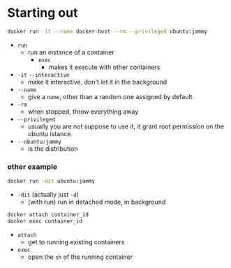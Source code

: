 # Starting out

```sh
docker run -it --name docker-host --rm --privileged ubuntu:jammy
```

- `run`
  - run an instance of a container
    - `exec`
      - makes it execute with other containers
- `-it` `--interactive`
  - make it interactive, don't let it in the background
- `--name`
  - give a `name`, other than a random one assigned by default
- `-rm`
  - when stopped, throw everything away
- `--privileged`
  - usually you are not suppose to use it, it grant root permission on the ubuntu istance
- `--ubuntu:jammy`
  - is the distribution

### other example

```sh
docker run -dit ubuntu:jammy
```

- `-dit` (actually just `-d`)
  - (with run) run in detached mode, in background

```sh
docker attach container_id
docker exec container_id
```

- `attach`
  - get to running existing containers
- `exec`
  - open the `sh` of the running container
